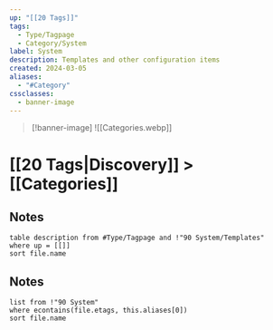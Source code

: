 ```yaml
---
up: "[[20 Tags]]"
tags:
  - Type/Tagpage
  - Category/System
label: System
description: Templates and other configuration items
created: 2024-03-05
aliases:
  - "#Category"
cssclasses:
  - banner-image
---
```

> [!banner-image] ![[Categories.webp]]
# [[20 Tags|Discovery]] > [[Categories]]
## Notes
```dataview
table description from #Type/Tagpage and !"90 System/Templates" 
where up = [[]]
sort file.name
```

## Notes
```dataview
list from !"90 System"
where econtains(file.etags, this.aliases[0])
sort file.name
```

